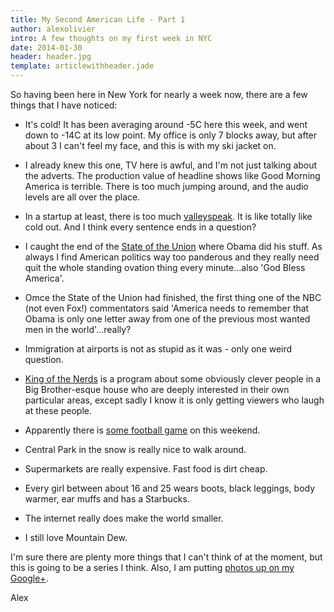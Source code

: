 ```yaml
---
title: My Second American Life - Part 1
author: alexolivier
intro: A few thoughts on my first week in NYC
date: 2014-01-30
header: header.jpg
template: articlewithheader.jade
---
```


So having been here in New York for nearly a week now, there are a few things that I have noticed:

- It's cold! It has been averaging around -5C here this week, and went down to -14C at its low point. My office is only 7 blocks away, but after about 3 I can't feel my face, and this is with my ski jacket on.

- I already knew this one, TV here is awful, and I'm not just talking about the adverts. The production value of headline shows like Good Morning America is terrible. There is too much jumping around, and the audio levels are all over the place.

- In a startup at least, there is too much [valleyspeak](http://en.wikipedia.org/wiki/Valleyspeak "Valleyspeak"). It is like totally like cold out. And I think every sentence ends in a question?

- I caught the end of the [State of the Union](https://www.youtube.com/watch?v=arhBRouSmWs) where Obama did his stuff. As always I find American politics way too panderous and they really need quit the whole standing ovation thing every minute...also 'God Bless America'.

- Omce the State of the Union had finished, the first thing one of the NBC (not even Fox!) commentators said 'America needs to remember that Obama is only one letter away from one of the previous most wanted men in the world'...really?

- Immigration at airports is not as stupid as it was - only one weird question.

- [King of the Nerds](http://en.wikipedia.org/wiki/King_of_the_Nerds) is a program about some obviously clever people in a Big Brother-esque house who are deeply interested in their own particular areas, except sadly I know it is only getting viewers who laugh at these people.

- Apparently there is [some football game](http://www.superbowl.com "Superbowl") on this weekend.

- Central Park in the snow is really nice to walk around.

- Supermarkets are really expensive. Fast food is dirt cheap.

- Every girl between about 16 and 25 wears boots, black leggings, body warmer, ear muffs and has a Starbucks.

- The internet really does make the world smaller.

- I still love Mountain Dew.

I'm sure there are plenty more things that I can't think of at the moment, but this is going to be a series I think. Also, I am putting [photos up on my Google+](https://plus.google.com/photos/+AlexOlivierUK/albums/5973264711378523937).

Alex